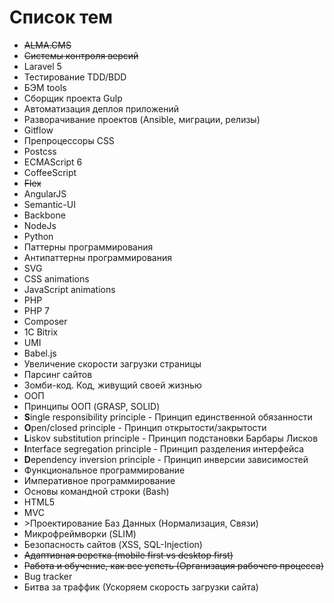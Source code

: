 # Список тем
<ul>
	<li><del>ALMA.CMS</del></li>
	<li><del>Cистемы контроля версий</del></li>
	<li>Laravel 5</li>
	<li>Тестирование TDD/BDD</li>
	<li>БЭМ tools</li>
	<li>Сборщик проекта Gulp</li>
	<li>Автоматизация деплоя приложений</li>
	<li>Разворачивание проектов (Ansible, миграции, релизы)</li>
	<li>Gitflow</li>
	<li>Препроцессоры CSS</li>
	<li>Postcss</li>
	<li>ECMAScript 6</li>
	<li>CoffeeScript</li>
	<li><del>Flex</del</li>
	<li>AngularJS</li>
	<li>Semantic-UI</li>
	<li>Backbone</li>
	<li>NodeJs</li>
	<li>Python</li>
	<li>Паттерны программирования</li>
	<li>Антипаттерны программирования</li>
	<li>SVG</li>
	<li>CSS animations</li>
	<li>JavaScript animations</li>
	<li>PHP</li>
	<li>PHP 7</li>
	<li>Composer</li>
	<li>1C Bitrix</li>
	<li>UMI</li>
	<li>Babel.js</li>
	<li>Увеличение скорости загрузки страницы</li>
	<li>Парсинг сайтов</li>
	<li>Зомби-код. Код, живущий своей жизнью</li>
	<li>ООП</li>
	<li>Принципы ООП (GRASP, SOLID)</li>
	<li><b>S</b>ingle responsibility principle - Принцип единственной обязанности</li>
	<li><b>O</b>pen/closed principle - Принцип открытости/закрытости</li>
	<li><b>L</b>iskov substitution principle - Принцип подстановки Барбары Лисков</li>
	<li><b>I</b>nterface segregation principle - Принцип разделения интерфейса</li>
	<li><b>D</b>ependency inversion principle - Принцип инверсии зависимостей</li>
	<li>Функциональное программирование</li>
	<li>Императивное программирование</li>
	<li>Основы командной строки (Bash)</li>
	<li>HTML5</li>
	<li>MVC</li>
	<li>>Проектирование Баз Данных (Нормализация, Связи)</li>
	<li>Микрофреймворки (SLIM)</li>
	<li>Безопасность сайтов (XSS, SQL-Injection)</li>
	<li><del>Aдаптивная верстка (mobile first vs desktop first)</del></li>
	<li><del>Работа и обучение, как все успеть (Организация рабочего процесса)</del></li>
	<li>Bug tracker</li>
	<li>Битва за траффик (Ускоряем скорость загрузки сайта)</li>
</ul>
